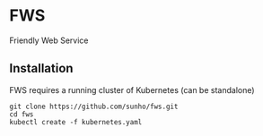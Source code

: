 # FWS

Friendly Web Service

## Installation

FWS requires a running cluster of Kubernetes (can be standalone)

```
git clone https://github.com/sunho/fws.git
cd fws
kubectl create -f kubernetes.yaml
```
